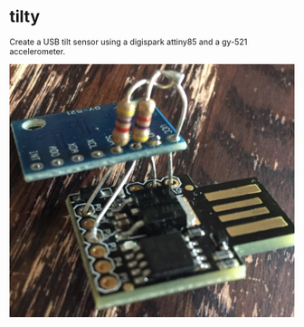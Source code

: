 # tilty

Create a USB tilt sensor using a digispark attiny85 and a gy-521 accelerometer.

![Tilty](images/tilty.png)
